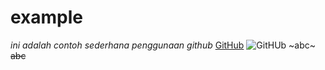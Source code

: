 # example

*ini adalah contoh sederhana penggunaan github*
[GitHub](https://github.com/wikimedia/mediawiki)
![GitHUb](https://th.bing.com/th/id/OIP.NIDbXqvT7zXPNJyqRMUXHgHaHa?rs=1&pid=ImgDetMain)
~abc~
~~abc~~
